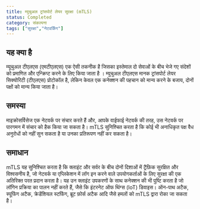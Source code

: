 ```yaml
---
title: म्युचुअल ट्रांसपोर्ट लेयर सुरक्षा (mTLS)
status: Completed
category: संकल्पना
tags: ["सुरक्षा","नेटवर्किंग"]
---
```


## यह क्या है

म्यूचुअल टीएलएस (एमटीएलएस) एक ऐसी तकनीक है जिसका इस्तेमाल दो सेवाओं के बीच भेजे गए संदेशों को प्रमाणित और एन्क्रिप्ट करने के लिए किया जाता है । म्युचुअल टीएलएस मानक ट्रांसपोर्ट लेयर सिक्योरिटी (टीएलएस) प्रोटोकॉल है, लेकिन केवल एक कनेक्शन की पहचान को मान्य करने के बजाय, दोनों पक्षों को मान्य किया जाता है।

## समस्या

माइक्रोसर्विसेज एक नेटवर्क पर संचार करते हैं और, आपके वाईफाई नेटवर्क की तरह, उस नेटवर्क पर पारगमन में संचार को हैक किया जा सकता है। mTLS सुनिश्चित करता है कि कोई भी अनाधिकृत पक्ष वैध अनुरोधों को नहीं सुन सकता है या उनका प्रतिरूपण नहीं कर सकता है।

## समाधान

mTLS यह सुनिश्चित करता है कि क्लाइंट और सर्वर के बीच दोनों दिशाओं में ट्रैफ़िक सुरक्षित और विश्वसनीय है, जो नेटवर्क या एप्लिकेशन में लॉग इन करने वाले उपयोगकर्ताओं के लिए सुरक्षा की एक अतिरिक्त परत प्रदान करता है। यह उन क्लाइंट उपकरणों के साथ कनेक्शन की भी पुष्टि करता है जो लॉगिन प्रक्रिया का पालन नहीं करते हैं, जैसे कि इंटरनेट ऑफ थिंग्स (IoT) डिवाइस। ऑन-पाथ अटैक, स्पूफिंग अटैक, क्रेडेंशियल स्टफिंग, ब्रूट फ़ोर्स अटैक आदि जैसे हमलों को mTLS द्वारा रोका जा सकता है।